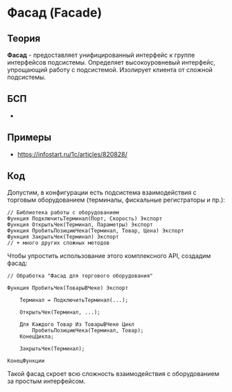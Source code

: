 # Фасад (Facade)

## Теория
**Фасад** - предоставляет унифицированный интерфейс к группе интерфейсов подсистемы. Определяет высокоуровневый интерфейс, упрощающий работу с подсистемой. Изолирует клиента от сложной подсистемы.

## БСП
- 

## Примеры
- https://infostart.ru/1c/articles/820828/

## Код
Допустим, в конфигурации есть подсистема взаимодействия с торговым оборудованием (терминалы, фискальные регистраторы и пр.):
   
    // Библиотека работы с оборудованием
    Функция ПодключитьТерминал(Порт, Скорость) Экспорт
    Функция ОткрытьЧек(Терминал, Параметры) Экспорт   
    Функция ПробитьПозициюЧека(Терминал, Товар, Цена) Экспорт
    Функция ЗакрытьЧек(Терминал) Экспорт
    // + много других сложных методов

Чтобы упростить использование этого комплексного API, создадим фасад:

    // Обработка "Фасад для торгового оборудования"

    Функция ПробитьЧек(ТоварыВЧеке) Экспорт
    
        Терминал = ПодключитьТерминал(...);
    
        ОткрытьЧек(Терминал, ...);
    
        Для Каждого Товар Из ТоварыВЧеке Цикл
            ПробитьПозициюЧека(Терминал, Товар);  
        КонецЦикла;
    
        ЗакрытьЧек(Терминал); 
    
    КонецФункции

Такой фасад скроет всю сложность взаимодействия с оборудованием за простым интерфейсом.
